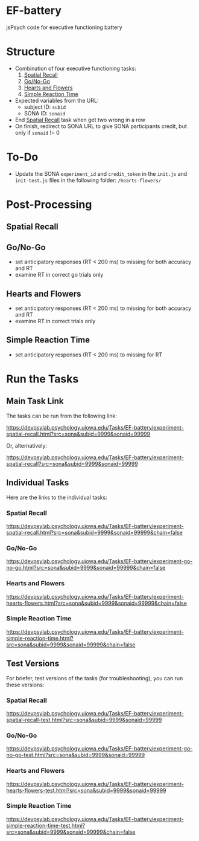 # EF-battery
jsPsych code for executive functioning battery

# Structure

 - Combination of four executive functioning tasks:
    1. [Spatial Recall](https://github.com/isaactpetersen/spatial-recall)
    1. [Go/No-Go](https://github.com/isaactpetersen/go-nogo)
    1. [Hearts and Flowers](https://github.com/isaactpetersen/jspsych-hearts-flowers)
    1. [Simple Reaction Time](https://github.com/isaactpetersen/simple-reaction-time)
- Expected variables from the URL:
    - subject ID: `subid`
    - SONA ID: `sonaid`
- End [Spatial Recall](https://github.com/isaactpetersen/spatial-recall) task when get two wrong in a row
- On finish, redirect to SONA URL to give SONA participants credit, but only if `sonaid` != 0

# To-Do

- Update the SONA `experiment_id` and `credit_token` in the `init.js` and `init-test.js` files in the following folder: `/hearts-flowers/`

# Post-Processing

## Spatial Recall

## Go/No-Go

- set anticipatory responses (RT < 200 ms) to missing for both accuracy and RT
- examine RT in correct go trials only

## Hearts and Flowers

- set anticipatory responses (RT < 200 ms) to missing for both accuracy and RT
- examine RT in correct trials only

## Simple Reaction Time

- set anticipatory responses (RT < 200 ms) to missing for RT

# Run the Tasks

## Main Task Link

The tasks can be run from the following link:

https://devpsylab.psychology.uiowa.edu/Tasks/EF-battery/experiment-spatial-recall.html?src=sona&subid=9999&sonaid=99999

Or, alternatively:

https://devpsylab.psychology.uiowa.edu/Tasks/EF-battery/experiment-spatial-recall?src=sona&subid=9999&sonaid=99999

## Individual Tasks

Here are the links to the individual tasks:

### Spatial Recall

https://devpsylab.psychology.uiowa.edu/Tasks/EF-battery/experiment-spatial-recall.html?src=sona&subid=9999&sonaid=99999&chain=false

### Go/No-Go

https://devpsylab.psychology.uiowa.edu/Tasks/EF-battery/experiment-go-no-go.html?src=sona&subid=9999&sonaid=99999&chain=false

### Hearts and Flowers

https://devpsylab.psychology.uiowa.edu/Tasks/EF-battery/experiment-hearts-flowers.html?src=sona&subid=9999&sonaid=99999&chain=false

### Simple Reaction Time

https://devpsylab.psychology.uiowa.edu/Tasks/EF-battery/experiment-simple-reaction-time.html?src=sona&subid=9999&sonaid=99999&chain=false

## Test Versions

For briefer, test versions of the tasks (for troubleshooting), you can run these versions:

### Spatial Recall

https://devpsylab.psychology.uiowa.edu/Tasks/EF-battery/experiment-spatial-recall-test.html?src=sona&subid=9999&sonaid=99999

### Go/No-Go

https://devpsylab.psychology.uiowa.edu/Tasks/EF-battery/experiment-go-no-go-test.html?src=sona&subid=9999&sonaid=99999

### Hearts and Flowers

https://devpsylab.psychology.uiowa.edu/Tasks/EF-battery/experiment-hearts-flowers-test.html?src=sona&subid=9999&sonaid=99999

### Simple Reaction Time

https://devpsylab.psychology.uiowa.edu/Tasks/EF-battery/experiment-simple-reaction-time-test.html?src=sona&subid=9999&sonaid=99999&chain=false
